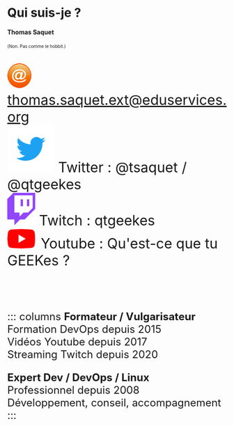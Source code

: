 <!-- markdownlint-disable MD033 MD024 -->

<!-- paginate: true -->

# Qui suis-je ?

**Thomas Saquet**  

<font size="1">(Non. Pas comme le hobbit.)</font>

<div style="display:contents;" data-marpit-fragment>
<font size="6">

![width:20px](./images/presentation_email.png) thomas.saquet.ext@eduservices.org  
![width:20px](./images/presentation_twitter.png) Twitter : @tsaquet / @qtgeekes  
![width:20px](./images/presentation_twitch.png) Twitch : qtgeekes  
![width:20px](./images/presentation_youtube.png) Youtube : Qu'est-ce que tu GEEKes ?

</font>
</div>

<br />

<div style="display:contents;" data-marpit-fragment>
<font size="5">

::: columns
**Formateur / Vulgarisateur**<br />
Formation DevOps depuis 2015<br />
Vidéos Youtube depuis 2017<br />
Streaming Twitch depuis 2020<br />

**Expert Dev / DevOps / Linux**<br />
Professionnel depuis 2008<br />
Développement, conseil, accompagnement<br />
:::

</font>
</div>
